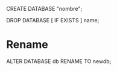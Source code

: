 CREATE DATABASE "nombre";

DROP DATABASE [ IF EXISTS ] name;


# Rename
ALTER DATABASE db RENAME TO newdb;
